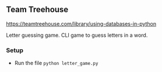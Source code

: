 ## Team Treehouse
https://teamtreehouse.com/library/using-databases-in-python

Letter guessing game. CLI game to guess letters in a word. 

### Setup
* Run the file `python letter_game.py` 